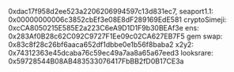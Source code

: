 0xdac17f958d2ee523a2206206994597c13d831ec7,
seaport1.1: 0x00000000006c3852cbEf3e08E8dF289169EdE581
cryptoSimeji: 0xcCA8050215E585E2a223C6eA9D1D1F9b30BEAf3e
ens: 0x283Af0B28c62C092C9727F1Ee09c02CA627EB7F5
gem swap: 0x83c8f28c26bf6aaca652df1dbbe0e1b56f8baba2
x2y2: 0x74312363e45dcaba76c59ec49a7aa8a65a67eed3
looksrare: 0x59728544B08AB483533076417FbBB2fD0B17CE3a